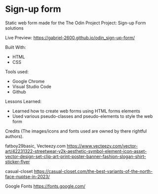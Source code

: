 # Sign-up form

Static web form made for the The Odin Project Project: Sign-up Form solutions

Live Preview: https://gabriel-2600.github.io/odin_sign-up-form/

Built With:

- HTML
- CSS

Tools used:

- Google Chrome
- Visual Studio Code
- Github

Lessons Learned:

- Learned how to create web forms using HTML forms elements
- Used various pseudo-classes and pseudo-elements to style the web form

Credits (The images/icons and fonts used are owned by there rightful authors).

fatboy29basic, Vecteezy.com
https://www.vecteezy.com/vector-art/42231322-streetwear-y2k-aesthetic-symbol-element-icon-asset-vector-design-set-clip-art-print-poster-banner-fashion-slogan-shirt-sticker-flyer

casual-closet
https://casual-closet.com/the-best-variants-of-the-north-face-nuptse-in-2023/

Google Fonts
https://fonts.google.com/
